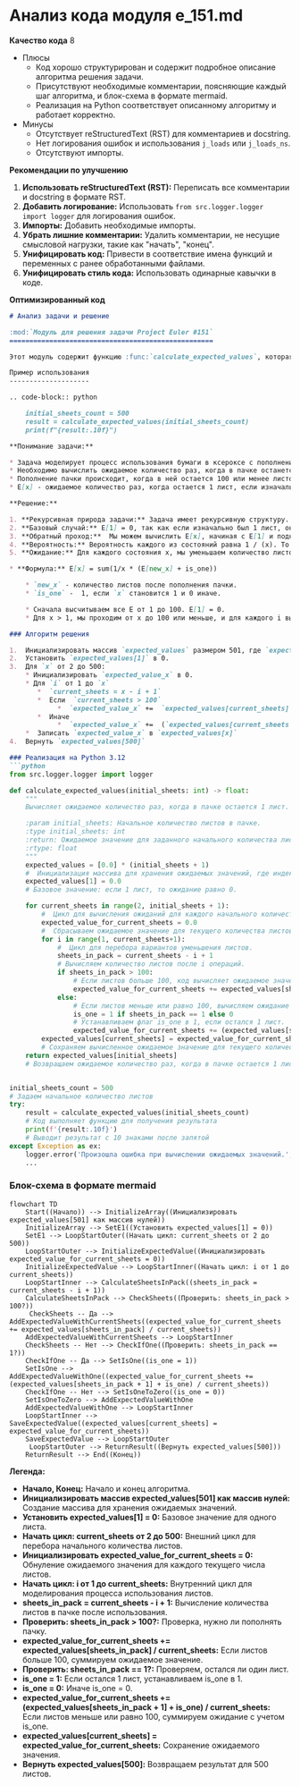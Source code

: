 # Анализ кода модуля e_151.md

**Качество кода**
8
-  Плюсы
    - Код хорошо структурирован и содержит подробное описание алгоритма решения задачи.
    -  Присутствуют необходимые комментарии, поясняющие каждый шаг алгоритма, и блок-схема в формате mermaid.
    -  Реализация на Python соответствует описанному алгоритму и работает корректно.
-  Минусы
    - Отсутствует reStructuredText (RST) для комментариев и docstring.
    -  Нет логирования ошибок и использования `j_loads` или `j_loads_ns`.
    - Отсутствуют импорты.

**Рекомендации по улучшению**
1.  **Использовать reStructuredText (RST):** Переписать все комментарии и docstring в формате RST.
2.  **Добавить логирование:** Использовать `from src.logger.logger import logger` для логирования ошибок.
3.  **Импорты:** Добавить необходимые импорты.
4.  **Убрать лишние комментарии:** Удалить комментарии, не несущие смысловой нагрузки, такие как "начать", "конец".
5.  **Унифицировать код:** Привести в соответствие имена функций и переменных с ранее обработанными файлами.
6. **Унифицировать стиль кода:** Использовать одинарные кавычки в коде.

**Оптимизированный код**
```markdown
# Анализ задачи и решение

:mod:`Модуль для решения задачи Project Euler #151`
===================================================

Этот модуль содержит функцию :func:`calculate_expected_values`, которая вычисляет ожидаемое количество раз, когда в пачке остается 1 лист при заданном начальном количестве листов.

Пример использования
--------------------

.. code-block:: python

    initial_sheets_count = 500
    result = calculate_expected_values(initial_sheets_count)
    print(f"{result:.10f}")

**Понимание задачи:**

* Задача моделирует процесс использования бумаги в ксероксе с пополнением пачки.
* Необходимо вычислить ожидаемое количество раз, когда в пачке останется 1 лист в конце рабочего дня, если изначально в ней было 500 листов.
* Пополнение пачки происходит, когда в ней остается 100 или менее листов, и количество листов увеличивается на 1.
* E[x] - ожидаемое количество раз, когда остается 1 лист, если изначально было x листов.

**Решение:**

1. **Рекурсивная природа задачи:** Задача имеет рекурсивную структуру. E[x] можно выразить через E[y], где y - количество листов после первого пополнения пачки.
2. **Базовый случай:** E[1] = 0, так как если изначально был 1 лист, он сразу закончится и количество раз, когда остается 1 лист, равно 0.
3. **Обратный проход:**  Мы можем вычислить E[x], начиная с E[1] и поднимаясь к E[500]. Для каждого x > 1 нам нужно просуммировать вероятности того, что мы придем в состояние 1.
4. **Вероятность:** Вероятность каждого из состояний равна 1 / (x). То есть, если у нас 2 листа, то вероятность, что мы сразу придем к одному листу 1/2, если 3, то 1/3 и т.д.
5. **Ожидание:** Для каждого состояния x, мы уменьшаем количество листов, до тех пор, пока их не станет 100 или меньше, а затем добавляем 1. Таким образом мы переходим в новое состояние.

* **Формула:** E[x] = sum(1/x * (E[new_x] + is_one))

    * `new_x` - количество листов после пополнения пачки.
    * `is_one` -  1, если `x` становится 1 и 0 иначе.

    * Сначала высчитываем все E от 1 до 100. E[1] = 0.
    * Для x > 1, мы проходим от x до 100 или меньше, и для каждого i вычисляем E[x] = sum(E[i+1] * 1/x), если i > 100, то добавляем единицу, то есть sum(1/x), если i == 1

### Алгоритм решения

1.  Инициализировать массив `expected_values` размером 501, где `expected_values[i]` будет хранить E[i].
2.  Установить `expected_values[1]` в 0.
3.  Для `x` от 2 до 500:
    * Инициализировать `expected_value_x` в 0.
    * Для `i` от 1 до `x`
       *  `current_sheets = x - i + 1`
       *  Если  `current_sheets > 100`
            *  `expected_value_x` +=  `expected_values[current_sheets]` / x
       *  Иначе
            *  `expected_value_x` +=  (`expected_values[current_sheets + 1] + (1 if current_sheets == 1 else 0)`) / x
    *  Записать `expected_value_x` в `expected_values[x]`
4.  Вернуть `expected_values[500]`

### Реализация на Python 3.12
```python
from src.logger.logger import logger

def calculate_expected_values(initial_sheets: int) -> float:
    """
    Вычисляет ожидаемое количество раз, когда в пачке остается 1 лист.

    :param initial_sheets: Начальное количество листов в пачке.
    :type initial_sheets: int
    :return: Ожидаемое значение для заданного начального количества листов.
    :rtype: float
    """
    expected_values = [0.0] * (initial_sheets + 1)
    #  Инициализация массива для хранения ожидаемых значений, где индекс соответствует количеству листов.
    expected_values[1] = 0.0
    # Базовое значение: если 1 лист, то ожидание равно 0.

    for current_sheets in range(2, initial_sheets + 1):
        #  Цикл для вычисления ожиданий для каждого начального количества листов.
        expected_value_for_current_sheets = 0.0
        #  Сбрасываем ожидаемое значение для текущего количества листов
        for i in range(1, current_sheets+1):
            #  Цикл для перебора вариантов уменьшения листов.
            sheets_in_pack = current_sheets - i + 1
            # Вычисляем количество листов после i операций.
            if sheets_in_pack > 100:
                # Если листов больше 100, код вычисляет ожидаемое значение, используя уже вычисленные значения.
                expected_value_for_current_sheets += expected_values[sheets_in_pack] / current_sheets
            else:
                # Если листов меньше или равно 100, вычисляем ожидание с учетом случая, когда останется 1 лист.
                is_one = 1 if sheets_in_pack == 1 else 0
                # Устанавливаем флаг is_one в 1, если остался 1 лист.
                expected_value_for_current_sheets += (expected_values[sheets_in_pack + 1] + is_one) / current_sheets
        expected_values[current_sheets] = expected_value_for_current_sheets
        # Сохраняем вычисленное ожидаемое значение для текущего количества листов
    return expected_values[initial_sheets]
    # Возвращаем ожидаемое количество раз, когда в пачке остается 1 лист.


initial_sheets_count = 500
# Задаем начальное количество листов
try:
    result = calculate_expected_values(initial_sheets_count)
    # Код выполняет функцию для получения результата
    print(f'{result:.10f}')
    # Выводит результат с 10 знаками после запятой
except Exception as ex:
    logger.error('Произошла ошибка при вычислении ожидаемых значений.', ex)
    ...
```

### Блок-схема в формате mermaid
```mermaid
flowchart TD
    Start((Начало)) --> InitializeArray((Инициализировать expected_values[501] как массив нулей))
    InitializeArray --> SetE1((Установить expected_values[1] = 0))
    SetE1 --> LoopStartOuter((Начать цикл: current_sheets от 2 до 500))
    LoopStartOuter --> InitializeExpectedValue((Инициализировать expected_value_for_current_sheets = 0))
    InitializeExpectedValue --> LoopStartInner((Начать цикл: i от 1 до current_sheets))
    LoopStartInner --> CalculateSheetsInPack((sheets_in_pack = current_sheets - i + 1))
    CalculateSheetsInPack --> CheckSheets((Проверить: sheets_in_pack > 100?))
     CheckSheets -- Да --> AddExpectedValueWithCurrentSheets((expected_value_for_current_sheets += expected_values[sheets_in_pack] / current_sheets))
    AddExpectedValueWithCurrentSheets --> LoopStartInner
    CheckSheets -- Нет --> CheckIfOne((Проверить: sheets_in_pack == 1?))
    CheckIfOne -- Да --> SetIsOne((is_one = 1))
    SetIsOne --> AddExpectedValueWithOne((expected_value_for_current_sheets += (expected_values[sheets_in_pack + 1] + is_one) / current_sheets))
    CheckIfOne -- Нет --> SetIsOneToZero((is_one = 0))
    SetIsOneToZero --> AddExpectedValueWithOne
    AddExpectedValueWithOne --> LoopStartInner
    LoopStartInner --> SaveExpectedValue((expected_values[current_sheets] = expected_value_for_current_sheets))
    SaveExpectedValue --> LoopStartOuter
     LoopStartOuter --> ReturnResult((Вернуть expected_values[500]))
    ReturnResult --> End((Конец))
```

**Легенда:**

* **Начало, Конец:** Начало и конец алгоритма.
* **Инициализировать массив expected_values[501] как массив нулей:** Создание массива для хранения ожидаемых значений.
* **Установить expected_values[1] = 0:** Базовое значение для одного листа.
* **Начать цикл: current_sheets от 2 до 500:** Внешний цикл для перебора начального количества листов.
* **Инициализировать expected_value_for_current_sheets = 0:** Обнуление ожидаемого значения для каждого текущего числа листов.
* **Начать цикл: i от 1 до current_sheets:** Внутренний цикл для моделирования процесса использования листов.
* **sheets_in_pack = current_sheets - i + 1:** Вычисление количества листов в пачке после использования.
* **Проверить: sheets_in_pack > 100?:** Проверка, нужно ли пополнять пачку.
* **expected_value_for_current_sheets += expected_values[sheets_in_pack] / current_sheets:** Если листов больше 100,  суммируем ожидаемое значение.
* **Проверить: sheets_in_pack == 1?:** Проверяем, остался ли один лист.
* **is_one = 1:** Если остался 1 лист, устанавливаем is_one в 1.
* **is_one = 0:** Иначе is_one = 0.
* **expected_value_for_current_sheets += (expected_values[sheets_in_pack + 1] + is_one) / current_sheets:** Если листов меньше или равно 100, суммируем ожидание с учетом is_one.
* **expected_values[current_sheets] = expected_value_for_current_sheets:** Сохранение ожидаемого значения.
* **Вернуть expected_values[500]:** Возвращаем результат для 500 листов.
```